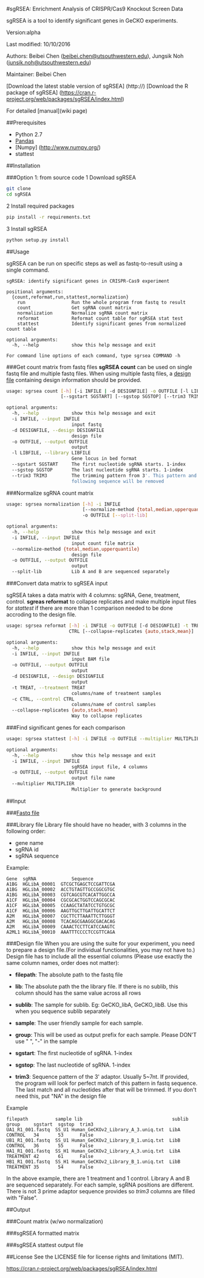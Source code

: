 #sgRSEA: Enrichment Analysis of CRISPR/Cas9 Knockout Screen Data

sgRSEA is a tool to identify significant genes in GeCKO experiments.

Version:alpha

Last modified: 10/10/2016

Authors: Beibei Chen (beibei.chen@utsouthwestern.edu), Jungsik Noh (junsik.noh@utsouthwestern.edu)

Maintainer: Beibei Chen

[Download the latest stable version of sgRSEA] (http://)
[Download the R package of sgRSEA] (https://cran.r-project.org/web/packages/sgRSEA/index.html)

For detailed [manual](wiki page)

##Prerequisites
* Python 2.7
* [Pandas](http://pandas.pydata.org/)
* [Numpy] (http://www.numpy.org/)
* stattest 

##Installation 

###Option 1: from source code
1 Download sgRSEA
```bash
git clone
cd sgRSEA
```

2 Install required packages
```bash
pip install -r requirements.txt
```

3 Install sgRSEA
```python
python setup.py install
```

##Usage

sgRSEA can be run on specific steps as well as fastq-to-result using a single command.

```
sgRSEA: identify significant genes in CRISPR-Cas9 experiment

positional arguments:
  {count,reformat,run,stattest,normalization}
    run                 Run the whole program from fastq to result
    count               Get sgRNA count matrix
    normalization       Normalize sgRNA count matrix
    reformat            Reformat count table for sgRSEA stat test
    stattest            Identify significant genes from normalized count table

optional arguments:
  -h, --help            show this help message and exit

For command line options of each command, type sgrsea COMMAND -h
```

###Get count matrix from fastq files
**sgRSEA count** can be used on single fastq file and multiple fastq files. When using multiple fastq files, a [design file](http://) containing design information should be provided.

```bash
usage: sgrsea count [-h] [-i INFILE | -d DESIGNFILE] -o OUTFILE [-l LIBFILE]
                    [--sgstart SGSTART] [--sgstop SGSTOP] [--trim3 TRIM3]

optional arguments:
  -h, --help            show this help message and exit
  -i INFILE, --input INFILE
                        input fastq
  -d DESIGNFILE, --design DESIGNFILE
                        design file
  -o OUTFILE, --output OUTFILE
                        output
  -l LIBFILE, --library LIBFILE
                        Gene locus in bed format
  --sgstart SGSTART     The first nucleotide sgRNA starts. 1-index
  --sgstop SGSTOP       The last nucleotide sgRNA starts. 1-index
  --trim3 TRIM3         The trimming pattern from 3'. This pattern and the
                        following sequence will be removed
```

###Normalize sgRNA count matrix

```bash
usage: sgrsea normalization [-h] -i INFILE
                            [--normalize-method {total,median,upperquantile}]
                            -o OUTFILE [--split-lib]

optional arguments:
  -h, --help            show this help message and exit
  -i INFILE, --input INFILE
                        input count file matrix
  --normalize-method {total,median,upperquantile}
                        design file
  -o OUTFILE, --output OUTFILE
                        output
  --split-lib           Lib A and B are sequenced separately
```

###Convert data matrix to sgRSEA input

sgRSEA takes a data matrix with 4 columns: sgRNA, Gene, treatment, control.
**sgreas reformat** to collapse replicates and make multiple input files for *stattest* if there are more than 1 comparison needed to be done accroding to the design file.

```bash
usage: sgrsea reformat [-h] -i INFILE -o OUTFILE [-d DESIGNFILE] -t TREAT -c
                       CTRL [--collapse-replicates {auto,stack,mean}]

optional arguments:
  -h, --help            show this help message and exit
  -i INFILE, --input INFILE
                        input BAM file
  -o OUTFILE, --output OUTFILE
                        output
  -d DESIGNFILE, --design DESIGNFILE
                        output
  -t TREAT, --treatment TREAT
                        columns/name of treatment samples
  -c CTRL, --control CTRL
                        columns/name of control samples
  --collapse-replicates {auto,stack,mean}
                        Way to collapse replicates
```

###Find significant genes for each comparison

```bash
usage: sgrsea stattest [-h] -i INFILE -o OUTFILE --multiplier MULTIPLIER

optional arguments:
  -h, --help            show this help message and exit
  -i INFILE, --input INFILE
                        sgRSEA input file, 4 columns
  -o OUTFILE, --output OUTFILE
                        output file name
  --multiplier MULTIPLIER
                        Multiplier to generate background
```



##Input

###[Fastq file](https://en.wikipedia.org/wiki/FASTQ_format)

###Library file
Library file should have no header, with 3 columns in the following order: 
* gene name 
* sgRNA id
* sgRNA sequence

Example:
```
Gene  sgRNA             Sequence
A1BG  HGLibA_00001  GTCGCTGAGCTCCGATTCGA
A1BG  HGLibA_00002  ACCTGTAGTTGCCGGCGTGC
A1BG  HGLibA_00003  CGTCAGCGTCACATTGGCCA
A1CF  HGLibA_00004  CGCGCACTGGTCCAGCGCAC
A1CF  HGLibA_00005  CCAAGCTATATCCTGTGCGC
A1CF  HGLibA_00006  AAGTTGCTTGATTGCATTCT
A2M   HGLibA_00007  CGCTTCTTAAATTCTTGGGT
A2M   HGLibA_00008  TCACAGCGAAGGCGACACAG
A2M   HGLibA_00009  CAAACTCCTTCATCCAAGTC
A2ML1 HGLibA_00010  AAATTTCCCCTCCGTTCAGA
```

###Design file
When you are using the suite for your experiment, you need to prepare a design file.(For individual functionalities, you may not have to.)
Design file has to include all the essential columns (Please use exactly the same column names, order does not matter):

* **filepath**: The absolute path to the fastq file
* **lib**: The absolute path the the library file. If there is no sublib, this column should has the same value across all rows
* **sublib**: The sample for sublib. Eg: GeCKO_libA, GeCKO_libB. Use this when you sequence sublib separately
* **sample**: The user friendly sample for each sample. 
* **group**: This will be used as output prefix for each sample. Please DON'T use " ", "-" in the sample 

* **sgstart**: The first nucleotide of sgRNA. 1-index
* **sgstop**: The last nucleotide of sgRNA. 1-index
* **trim3**: Sequence pattern of the 3' adaptor. Usually 5~7nt. If provided, the program will look for perfect match of this pattern in fastq sequence. The last match and all nucleotides after that will be trimmed. If you don't need this, put "NA" in the design file

Example
```
filepath          sample lib                                 sublib  group     sgstart  sgstop  trim3
UA1_R1_001.fastq  SS_U1 Human_GeCKOv2_Library_A_3.uniq.txt  LibA    CONTROL   34       53      False
UB1_R1_001.fastq  SS_U1 Human_GeCKOv2_Library_B_1.uniq.txt  LibB    CONTROL   36       55      False
HA1_R1_001.fastq  SS_H1 Human_GeCKOv2_Library_A_3.uniq.txt  LibA    TREATMENT 42       61      False
HB1_R1_001.fastq  SS_H1 Human_GeCKOv2_Library_B_1.uniq.txt  LibB    TREATMENT 35       54      False
```

In the above example, there are 1 treatment and 1 control. Library A and B are sequenced separately. For each sample, sgRNA positions are different. There is not 3 prime adaptor sequence provides so *trim3* columns are filled with "False".


##Output

###Count matrix (w/wo normalization)

###sgRSEA formatted matrix

###sgRSEA stattest output file 


##License
See the LICENSE file for license rights and limitations (MIT).















https://cran.r-project.org/web/packages/sgRSEA/index.html
